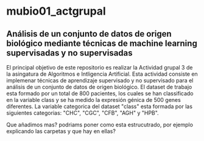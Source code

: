 # mubio01_actgrupal

## Análisis de un conjunto de datos de origen biológico mediante técnicas de machine learning supervisadas y no supervisadas

El principal objetivo de este repositorio es realizar la Actividad grupal 3 de la asingatura de Algoritmos e Intligencia Artificial.
Esta actividad consiste en implemenar técnicas de aprendizaje supervisado y no supervisado para el análisis de un conjunto de datos de origen biológico.
El dataset de trabajo esta formado por un total de 800 pacientes, los cuales se han classificado en la variable class y se ha medido la expresión génica de 500 genes diferentes. 
La variable categorica del dataset "class" esta formada por las siguientes categorias: "CHC", "CGC", "CFB", "AGH" y "HPB".

Que añadimos mas? podriams poner como esta estrucutrado, por ejemplo explicando las carpetas y que hay en ellas?
